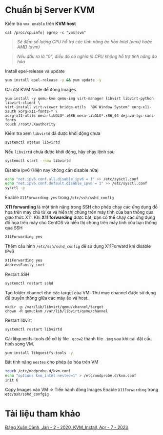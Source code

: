 # **Chuẩn bị Server KVM**

Kiểm tra `vmx enable` trên **KVM host**

    cat /proc/cpuinfo| egrep -c "vmx|svm"

>*Sẽ đếm số lượng CPU hỗ trợ các tính năng ảo hóa Intel (vmx) hoặc AMD (svm)*

>*Nếu đầu ra là "0", điều đó có nghĩa là CPU không hỗ trợ tính năng ảo hóa*

Install epel-release và update 
```sh 
yum install epel-release -y && yum update -y 
```

Cài đặt KVM Node để đóng Images
```
yum install -y qemu-kvm qemu-img virt-manager libvirt libvirt-python libvirt-client \
virt-install virt-viewer bridge-utils  "@X Window System" xorg-x11-xauth xorg-x11-fonts-* \
xorg-x11-utils mesa-libGLU*.i686 mesa-libGLU*.x86_64 dejavu-lgc-sans-fonts
touch /root/.Xauthority
```



Kiểm tra xem `libvirtd` đã được khởi động chưa
```sh
systemctl status libvirtd
```
Nếu `libvirtd` chưa được khởi động, hãy chạy lệnh sau
```sh 
systemctl start --now libvirtd
```

Disable ipv6 (Hiện nay không cần disable nữa)
```sh
echo "net.ipv6.conf.all.disable_ipv6 = 1" >> /etc/sysctl.conf
echo "net.ipv6.conf.default.disable_ipv6 = 1" >> /etc/sysctl.conf
sysctl -p
```

Enable `X11Forwarding yes` trong `/etc/ssh/sshd_config` 

**X11 forwarding** là một tính năng trong SSH cho phép chạy các ứng dụng đồ họa trên máy chủ từ xa và hiển thị chúng trên máy tính của bạn thông qua giao thức X11. Khi **X11 forwarding** được bật, bạn có thể chạy các ứng dụng đồ họa trên máy chủ CentOS và hiển thị chúng trên máy tính của bạn thông qua SSH
```sh
X11Forwarding yes
```

Thêm cấu hình `/etc/ssh/sshd_config` để sử dụng X11Forward khi disable IPv6
```sh
X11Forwarding yes
AddressFamily inet
```

Restart SSH
```sh
systemctl restart sshd
```

Tạo folder channel cho các target của VM: Thư mục channel được sử dụng để truyền thông giữa các máy ảo và host.
```
mkdir -p /var/lib/libvirt/qemu/channel/target
chown -R qemu:kvm /var/lib/libvirt/qemu/channel
```

Restart libvirt 
```sh
systemctl restart libvirtd
```

Cài libguestfs-tools để xử lý file `.qcow2` thành file `.img` sau khi cài đặt cấu hình xong VM.
```sh
yum install libguestfs-tools -y
```

Bật tính năng `nestes` cho phép ảo hóa trên VM 
```sh 
touch /etc/modprobe.d/kvm.conf
echo "options kvm_intel nested=1" > /etc/modprobe.d/kvm.conf
init 6
```

Copy Images vào VM => Tiến hành đóng Images
Enable `X11Forwarding` trong `etc/ssh/sshd_confgig`

# Tài liệu tham khảo
[Đặng Xuân Cảnh, Jan - 2 - 2020, KVM_Install, Apr - 7 - 2023](https://github.com/nhanhoadocs/create-images-openstack/blob/master/docs/KVM_install.md)
